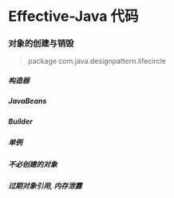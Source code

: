 # Effective-Java 代码

### 对象的创建与销毁

> package com.java.designpattern.lifecircle

##### 构造器

##### JavaBeans

##### Builder

##### 单例

##### 不必创建的对象


##### 过期对象引用, 内存泄露